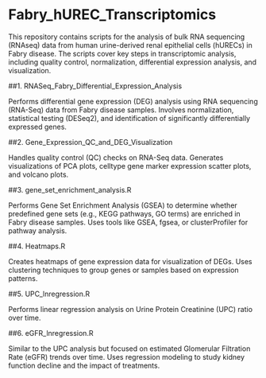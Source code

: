 # Fabry_hUREC_Transcriptomics
This repository contains scripts for the analysis of bulk RNA sequencing (RNAseq) data from human urine-derived renal epithelial cells (hURECs) in Fabry disease. The scripts cover key steps in transcriptomic analysis, including quality control, normalization, differential expression analysis, and visualization.


##1. RNASeq_Fabry_Differential_Expression_Analysis

Performs differential gene expression (DEG) analysis using RNA sequencing (RNA-Seq) data from Fabry disease samples. Involves normalization, statistical testing (DESeq2), and identification of significantly differentially expressed genes.

##2. Gene_Expression_QC_and_DEG_Visualization

Handles quality control (QC) checks on RNA-Seq data. Generates visualizations of PCA plots, celltype gene marker expression scatter plots, and volcano plots.

##3. gene_set_enrichment_analysis.R

Performs Gene Set Enrichment Analysis (GSEA) to determine whether predefined gene sets (e.g., KEGG pathways, GO terms) are enriched in Fabry disease samples.
Uses tools like GSEA, fgsea, or clusterProfiler for pathway analysis.

##4. Heatmaps.R

Creates heatmaps of gene expression data for visualization of DEGs.
Uses clustering techniques to group genes or samples based on expression patterns.

##5. UPC_lnregression.R

Performs linear regression analysis on Urine Protein Creatinine (UPC) ratio over time.

##6. eGFR_lnregression.R

Similar to the UPC analysis but focused on estimated Glomerular Filtration Rate (eGFR) trends over time.
Uses regression modeling to study kidney function decline and the impact of treatments.
